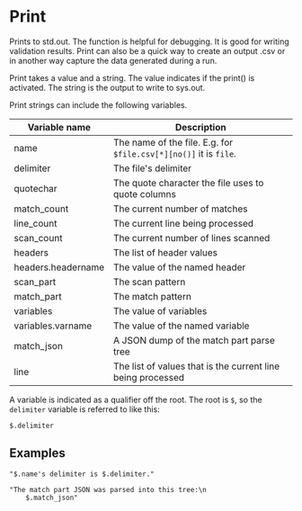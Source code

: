 
# Print

Prints to std.out. The function is helpful for debugging. It is good for writing validation results. Print can also be a quick way to create an output .csv or in another way capture the data generated during a run.

Print takes a value and a string. The value indicates if the print() is activated. The string is the output to write to sys.out.

Print strings can include the following variables.

| Variable name     | Description                                                           |
|-------------------|-----------------------------------------------------------------------|
|name               | The name of the file. E.g. for `$file.csv[*][no()]` it is `file`.     |
|delimiter          | The file's delimiter                                                  |
|quotechar          | The quote character the file uses to quote columns                    |
|match_count        | The current number of matches                                         |
|line_count         | The current line being processed                                      |
|scan_count         | The current number of lines scanned                                   |
|headers            | The list of header values                                             |
|headers.headername | The value of the named header                                         |
|scan_part          | The scan pattern                                                      |
|match_part         | The match pattern                                                     |
|variables          | The value of variables                                                |
|variables.varname  | The value of the named variable                                       |
|match_json         | A JSON dump of the match part parse tree                              |
|line               | The list of values that is the current line being processed           |

A variable is indicated as a qualifier off the root. The root is `$`, so the `delimiter` variable is referred to like this:

    $.delimiter

## Examples

    "$.name's delimiter is $.delimiter."

    "The match part JSON was parsed into this tree:\n
        $.match_json"

